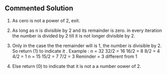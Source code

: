 ## Commented Solution

1. As cero is not a power of 2, exit.
2. As long as n is divisible by 2 and its remainder is zero.
   in every iteration the number is divided by 2 till it is not longer divisible by 2.
3. Only in the case the the remainder will is 1, the number is divisible by 2.
   So return (1) to indicate it .
   Example :
   n = 32 32/2 = 16 16/2 = 8 8/2 = 4 4/2 = 1 
   n = 15 15/2 = 7 7/2 = 3 Reminder = 3 different from 1
    
4. Else return (0) to indicate that it is not a a number oower of 2.

